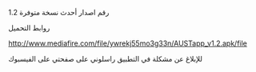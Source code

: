 رقم اصدار أحدث نسخة متوفرة 1.2

روابط التحميل

http://www.mediafire.com/file/ywrekj55mo3g33n/AUSTapp_v1.2.apk/file

للإبلاغ عن مشكلة في التطبيق راسلوني على صفحتي على الفيسبوك
